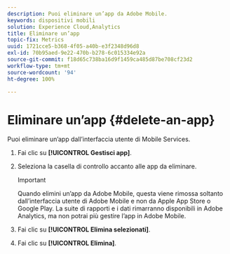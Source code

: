 ```yaml
---
description: Puoi eliminare un’app da Adobe Mobile.
keywords: dispositivi mobili
solution: Experience Cloud,Analytics
title: Eliminare un’app
topic-fix: Metrics
uuid: 1721cce5-b368-4f05-a40b-e3f2348d96d8
exl-id: 70b95aed-9e22-470b-b278-6c015334e92a
source-git-commit: f18d65c738ba16d9f1459ca485d87be708cf23d2
workflow-type: tm+mt
source-wordcount: '94'
ht-degree: 100%

---
```


# Eliminare un’app {#delete-an-app}

Puoi eliminare un’app dall’interfaccia utente di Mobile Services.

1. Fai clic su **[!UICONTROL Gestisci app]**.
1. Seleziona la casella di controllo accanto alle app da eliminare.

   >[!IMPORTANT]
   >
   >Quando elimini un’app da Adobe Mobile, questa viene rimossa soltanto dall’interfaccia utente di Adobe Mobile e non da Apple App Store o Google Play. La suite di rapporti e i dati rimarranno disponibili in Adobe Analytics, ma non potrai più gestire l’app in Adobe Mobile.

1. Fai clic su **[!UICONTROL Elimina selezionati]**.
1. Fai clic su **[!UICONTROL Elimina]**.
